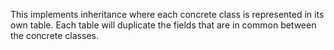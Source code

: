 This implements inheritance where each concrete class is represented in its own table. Each table will duplicate the fields that are in common between the concrete classes.
